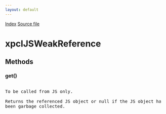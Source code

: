 ```yaml
---
layout: default
---
```

<div id='links'><a href="../index.html">Index</a>
<a href="http://dxr.mozilla.org/mozilla-central/source/js/xpconnect/idl/xpcIJSWeakReference.idl">Source file</a>
</div>

# xpcIJSWeakReference #

## Methods ##

### get() ###
<pre>  
To be called from JS only.  
  
Returns the referenced JS object or null if the JS object has  
been garbage collected.  
  
</pre>